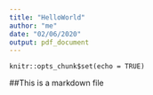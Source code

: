 ```yaml
---
title: "HelloWorld"
author: "me"
date: "02/06/2020"
output: pdf_document
---
```


```{r setup, include=FALSE}
knitr::opts_chunk$set(echo = TRUE)
```
##This is a markdown file


